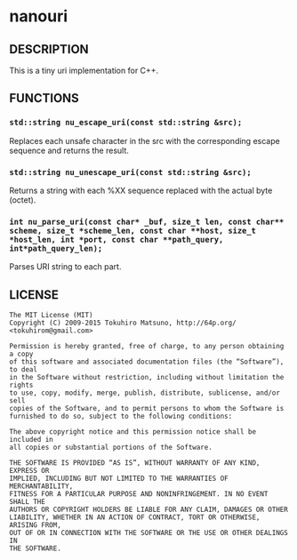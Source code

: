 nanouri
=======

DESCRIPTION
-----------

This is a tiny uri implementation for C++.

FUNCTIONS
---------

### `std::string nu_escape_uri(const std::string &src);`

Replaces each unsafe character in the src with the
corresponding escape sequence and returns the result.

### `std::string nu_unescape_uri(const std::string &src);`

Returns a string with each %XX sequence replaced with the actual
byte (octet).

### `int nu_parse_uri(const char* _buf, size_t len, const char** scheme, size_t *scheme_len, const char **host, size_t *host_len, int *port, const char **path_query, int*path_query_len);`

Parses URI string to each part.

LICENSE
-------

    The MIT License (MIT)
    Copyright (C) 2009-2015 Tokuhiro Matsuno, http://64p.org/ <tokuhirom@gmail.com>

    Permission is hereby granted, free of charge, to any person obtaining a copy
    of this software and associated documentation files (the “Software”), to deal
    in the Software without restriction, including without limitation the rights
    to use, copy, modify, merge, publish, distribute, sublicense, and/or sell
    copies of the Software, and to permit persons to whom the Software is
    furnished to do so, subject to the following conditions:

    The above copyright notice and this permission notice shall be included in
    all copies or substantial portions of the Software.

    THE SOFTWARE IS PROVIDED “AS IS”, WITHOUT WARRANTY OF ANY KIND, EXPRESS OR
    IMPLIED, INCLUDING BUT NOT LIMITED TO THE WARRANTIES OF MERCHANTABILITY,
    FITNESS FOR A PARTICULAR PURPOSE AND NONINFRINGEMENT. IN NO EVENT SHALL THE
    AUTHORS OR COPYRIGHT HOLDERS BE LIABLE FOR ANY CLAIM, DAMAGES OR OTHER
    LIABILITY, WHETHER IN AN ACTION OF CONTRACT, TORT OR OTHERWISE, ARISING FROM,
    OUT OF OR IN CONNECTION WITH THE SOFTWARE OR THE USE OR OTHER DEALINGS IN
    THE SOFTWARE.
